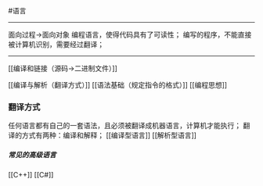 #语言 
***
面向过程→面向对象
编程语言，使得代码具有了可读性；
编写的程序，不能直接被计算机识别，需要经过翻译；
***

[[编译和链接（源码→二进制文件）]]

[[编译与解析（翻译方式）]]
[[语法基础（规定指令的格式）]]
[[编程思想]]

### 翻译方式
任何语言都有自己的一套语法，且必须被翻译成机器语言，计算机才能执行；
翻译的方式有两种：编译和解释；
[[编译型语言]]
[[解析型语言]]

##### 常见的高级语言
[[C++]]
[[C#]]



